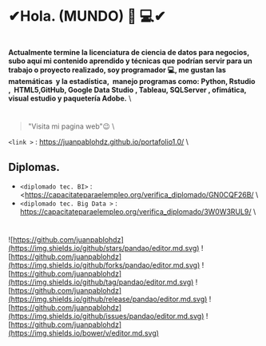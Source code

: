 
# ✔Hola. (MUNDO)  👀 💻✔ 
 \
**Actualmente termine la licenciatura de ciencia de datos para negocios, subo aquí mi contenido aprendido y técnicas que podrían servir para un trabajo o proyecto realizado, soy programador 💻, me gustan las matemáticas  y la estadística,  manejo programas como: Python, Rstudio ,  HTML5,GitHub, Google Data Studio , Tableau, SQLServer , ofimática, visual estudio y paquetería Adobe.** \ 
#
> "Visita mi pagina web"😉 \

`<link >` : <https://juanpablohdz.github.io/portafolio1.0/>  \


## Diplomas.  

- `<diplomado tec. BI>` : <https://capacitateparaelempleo.org/verifica_diplomado/GN0CQF26B/  \
- `<diplomado tec. Big Data >` : <https://capacitateparaelempleo.org/verifica_diplomado/3W0W3RUL9/>  \

# 
![https://github.com/juanpablohdz](https://img.shields.io/github/stars/pandao/editor.md.svg) ![https://github.com/juanpablohdz](https://img.shields.io/github/forks/pandao/editor.md.svg) ![https://github.com/juanpablohdz](https://img.shields.io/github/tag/pandao/editor.md.svg) ![https://github.com/juanpablohdz](https://img.shields.io/github/release/pandao/editor.md.svg) ![https://github.com/juanpablohdz](https://img.shields.io/github/issues/pandao/editor.md.svg) ![https://github.com/juanpablohdz](https://img.shields.io/bower/v/editor.md.svg)

